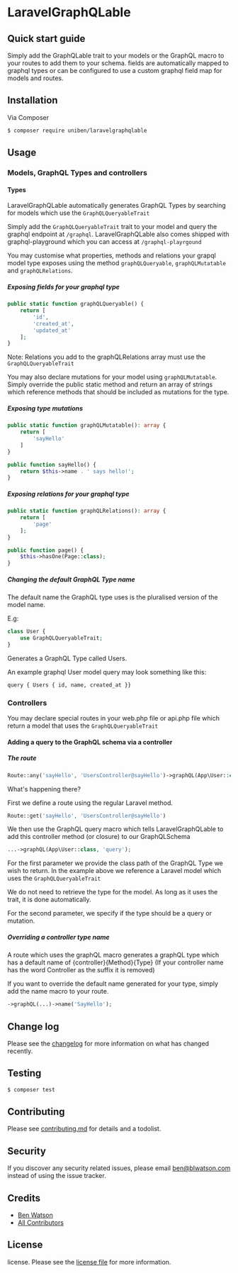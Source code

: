 LaravelGraphQLable
=== 

## Quick start guide

Simply add the GraphQLable trait to your models or the GraphQL macro to your routes to add them to your schema. fields are automatically mapped to graphql types or can be configured to use a custom graphql field map for models and routes.

## Installation

Via Composer

``` bash
$ composer require uniben/laravelgraphqlable
```

## Usage

### Models, GraphQL Types and controllers

#### Types

LaravelGraphQLable automatically generates GraphQL Types by searching for models which use the `GraphQLQueryableTrait`

Simply add the `GraphQLQueryableTrait` trait to your model and query the graphql endpoint at `/graphql`. LaravelGraphQLable also comes shipped with graphql-playground which you can access at `/graphql-playrgound`

You may customise what properties, methods and relations your grapql model type exposes using the method `graphQLQueryable`, `graphQLMutatable` and  `graphQLRelations`.

##### Exposing fields for your graphql type

```php
public static function graphQLQueryable() {
    return [
        'id',
        'created_at',
        'updated_at'
    ];
}
```

Note: Relations you add to the graphQLRelations array must use the `GraphQLQueryableTrait`

You may also declare mutations for your model using `graphQLMutatable`. Simply override the public static method and return an array of strings which reference methods that should be included as mutations for the type.

##### Exposing type mutations 

```php
public static function graphQLMutatable(): array {
    return [
        'sayHello'
    ]
}

public function sayHello() {
    return $this->name . ' says hello!';
}
``` 

##### Exposing relations for your graphql type

```php
public static function graphQLRelations(): array {
    return [
        'page'
    ];
}

public function page() {
    $this->hasOne(Page::class);
}
```

##### Changing the default GraphQL Type name

The default name the GraphQL type uses is the pluralised version of the model name.

E.g:
```php
class User {
    use GraphQLQueryableTrait;
}
```

Generates a GraphQL Type called Users. 

An example graphql User model query may look something like this:

```
query { Users { id, name, created_at }}
```

### Controllers

You may declare special routes in your web.php file or api.php file which return a model that uses the `GraphQLQueryableTrait`

#### Adding a query to the GraphQL schema via a controller

##### The route
```php
Route::any('sayHello', 'UsersController@sayHello')->graphQL(App\User::class, 'query');
```

What's happening there?

First we define a route using the regular Laravel method.

```php
Route::get('sayHello', 'UsersController@sayHello')
```

We then use the GraphQL query macro which tells LaravelGraphQLable to add this controller method (or closure) to our GraphQLSchema

```php
...->graphQL(App\User::class, 'query');
```

For the first parameter we provide the class path of the GraphQL Type we wish to return. In the example above we reference a Laravel model which uses the `GraphQLQueryableTrait`

We do not need to retrieve the type for the model. As long as it uses the trait, it is done automatically.

For the second parameter, we specify if the type should be a query or mutation.

##### Overriding a controller type name

A route which uses the graphQL macro generates a graphQL type which has a default name of {controller}{Method}{Type} (If your controller name has the word Controller as the suffix it is removed)

If you want to override the default name generated for your type, simply add the name macro to your route.

```php
->graphQL(...)->name('SayHello');
```

## Change log

Please see the [changelog](changelog.md) for more information on what has changed recently.

## Testing

``` bash
$ composer test
```

## Contributing

Please see [contributing.md](contributing.md) for details and a todolist.

## Security

If you discover any security related issues, please email ben@blwatson.com instead of using the issue tracker.

## Credits

- [Ben Watson][link-author]
- [All Contributors][link-contributors]

## License

license. Please see the [license file](license.md) for more information.

[ico-version]: https://img.shields.io/packagist/v/uniben/laravelgraphqlable.svg?style=flat-square
[ico-downloads]: https://img.shields.io/packagist/dt/uniben/laravelgraphqlable.svg?style=flat-square
[ico-travis]: https://img.shields.io/travis/uniben/laravelgraphqlable/master.svg?style=flat-square
[ico-styleci]: https://styleci.io/repos/12345678/shield

[link-packagist]: https://packagist.org/packages/uniben/laravelgraphqlable
[link-downloads]: https://packagist.org/packages/uniben/laravelgraphqlable
[link-travis]: https://travis-ci.org/uniben/laravelgraphqlable
[link-styleci]: https://styleci.io/repos/12345678
[link-author]: https://github.com/uniben
[link-contributors]: ../../contributors]
